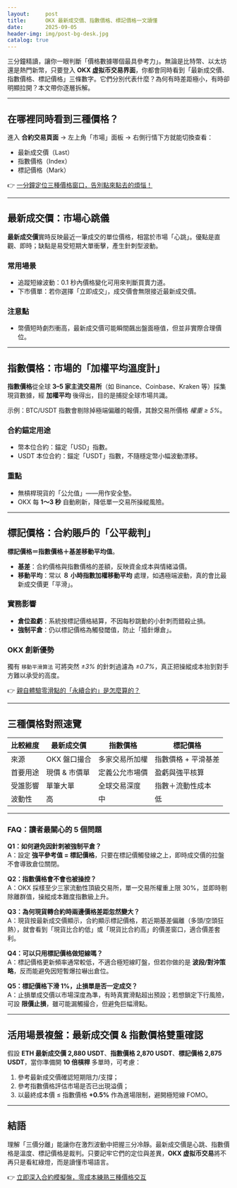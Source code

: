```yaml
---
layout:     post
title:      OKX 最新成交價、指數價格、標記價格一文讀懂
date:       2025-09-05
header-img: img/post-bg-desk.jpg
catalog: true
---
```


三分鐘精讀，讓你一眼判斷「價格數據哪個最具參考力」。無論是比特幣、以太坊還是熱門新幣，只要登入 **OKX 虚拟币交易界面**，你都會同時看到「最新成交價、指數價格、標記價格」三條數字。它們分別代表什麼？為何有時差距極小，有時卻明顯拉開？本文帶你逐層拆解。

---

## 在哪裡同時看到三種價格？

進入 **合約交易頁面** → 左上角「市場」面板 → 右側行情下方就能切換查看：

- 最新成交價（Last）
- 指數價格（Index）
- 標記價格（Mark）

👉 [一分鐘定位三種價格窗口，告別點來點去的煩惱！](https://okxdog.com/)

---

## 最新成交價：市場心跳儀

**最新成交價**實時反映最近一筆成交的單位價格，相當於市場「心跳」。優點是直觀、即時；缺點是易受短期大單衝擊，產生針刺型波動。

### 常用場景
- 追蹤短線波動：0.1 秒內價格變化可用來判斷買賣力道。
- 下市價單：若你選擇「立即成交」，成交價會無限接近最新成交價。

### 注意點
- 幣價短時劇烈衝高，最新成交價可能瞬間飆出盤面極值，但並非實際合理價位。

---

## 指數價格：市場的「加權平均溫度計」

**指數價格**從全球 **3–5 家主流交易所**（如 Binance、Coinbase、Kraken 等）採集現貨數據，經 **加權平均** 後得出，目的是捕捉全球市場共識。  

示例：BTC/USDT 指數會剔除掉極端偏離的報價，其餘交易所價格 *權重 ≥ 5%*。  

### 合約錨定用途
- 幣本位合約：錨定「USD」指數。
- USDT 本位合約：錨定「USDT」指數，不隨穩定幣小幅波動漂移。

### 重點
- 無槓桿現貨的「公允值」——用作安全墊。
- OKX 每 **1～3 秒** 自動刷新，降低單一交易所操縱風險。

---

## 標記價格：合約賬戶的「公平裁判」

**標記價格＝指數價格＋基差移動平均值**。  
- **基差**：合約價格與指數價格的差額，反映資金成本與情緒溢價。  
- **移動平均**：常以 **８ 小時指數加權移動平均** 處理，如遇極端波動，真的會比最新成交價更「平滑」。

### 實務影響
- **倉位盈虧**：系統按標記價格結算，不因每秒跳動的小針刺而錯殺止損。  
- **強制平倉**：仍以標記價格為觸發閾值，防止「插針爆倉」。

### OKX 創新優勢
獨有 `移動平滑算法` 可將突然 *±3%* 的針刺過濾為 *±0.7%*，真正把操縱成本抬到對手方難以承受的高度。

👉 [親自體驗零滑點的「永續合約」是怎麼算的？](https://okxdog.com/)

---

## 三種價格對照速覽

| 比較維度 | 最新成交價 | 指數價格 | 標記價格 |
|---|---|---|---|
| 來源 | OKX 盤口撮合 | 多家交易所加權 | 指數價格 + 平滑基差 |
| 首要用途 | 現價 & 市價單 | 定義公允市場價 | 盈虧與強平核算 |
| 受誰影響 | 單筆大單 | 全球交易深度 | 指數＋流動性成本 |
| 波動性 | 高 | 中 | 低 |

---

### FAQ：讀者最關心的 5 個問題

**Q1：如何避免因針刺被強制平倉？**  
A：設定 **強平參考值 = 標記價格**，只要在標記價觸發線之上，即時成交價的拉盤不會導致倉位關閉。

**Q2：指數價格會不會也被操控？**  
A：OKX 採樣至少三家流動性頂級交易所，單一交易所權重上限 30%，並即時剔除離群值，操縱成本難度指數級上升。

**Q3：為何現貨轉合約時兩邊價格差距忽然變大？**  
A：現貨按最新成交價顯示，合約顯示標記價格，若近期基差偏離（多頭/空頭狂熱），就會看到「現貨比合約低」或「現貨比合約高」的價差窗口，適合價差套利。

**Q4：可以只用標記價格做短線嗎？**  
A：標記價格更新頻率通常較低，不適合極短線盯盤，但若你做的是 **波段/對沖策略**，反而能避免因短暫爆拉嚇出倉位。

**Q5：標記價格下滑 1%，止損單是否一定成交？**  
A：止損單成交價以市場深度為準，有時真實滑點超出預設；若想鎖定下行風險，可設 **限價止損**，雖可能漏觸撮合，但避免巨幅滑點。

---

## 活用場景複盤：最新成交價 & 指數價格雙重確認

假設 **ETH 最新成交價 2,880 USDT**、**指數價格 2,870 USDT**、**標記價格 2,875 USDT**，當你準備開 **10 倍槓桿** 多單時，可考慮：

1. 參考最新成交價確認短期阻力/支撐；
2. 參考指數價格評估市場是否已出現溢價；
3. 以最終成本價 ≤ 指數價格 **+0.5%** 作為進場限制，避開極短線 FOMO。

---

## 結語

理解「三價分離」能讓你在激烈波動中把握三分冷靜。最新成交價是心跳、指數價格是溫度、標記價格是裁判。只要記牢它們的定位與差異，**OKX 虚拟币交易**將不再只是看紅綠燈，而是讀懂市場語言。

👉 [立即深入合約模擬盤，零成本練熟三種價格交互](https://okxdog.com/)